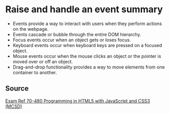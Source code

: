 # Raise and handle an event summary

* Events provide a way to interact with users when they perform actions on the webpage.
* Events cascade or bubble through the entire DOM hierarchy.
* Focus events occur when an object gets or loses focus.
* Keyboard events occur when keyboard keys are pressed on a focused object.
* Mouse events occur when the mouse clicks an object or the pointer is moved over or off an object.
* Drag-and-drop functionality provides a way to move elements from one container to another.

## Source

[Exam Ref 70-480 Programming in HTML5 with JavaScript and CSS3 (MCSD)](https://www.microsoft.com/en-us/p/exam-ref-70-480-programming-in-html5-with-javascript-and-css3-mcsd/fgqpf3h0qll7?activetab=pivot%3aoverviewtab)